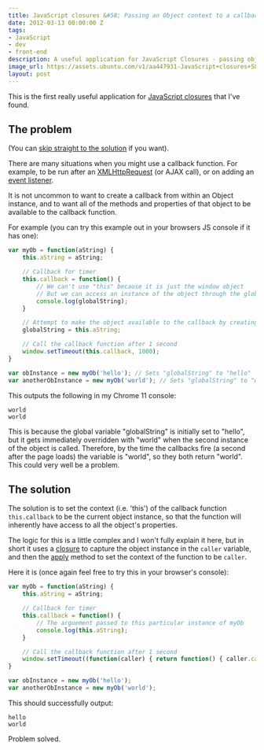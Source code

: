 ```yaml
---
title: JavaScript closures &#58; Passing an Object context to a callback function
date: 2012-03-13 00:00:00 Z
tags:
- JavaScript
- dev
- front-end
description: A useful application for JavaScript Closures - passing object context.
image_url: https://assets.ubuntu.com/v1/aa447931-JavaScript+closures+58+Passing+an+Object+context+to+a+callback+function.png?w=230&h=160&mode=fill&bg=0000
layout: post
---
```


This is the first really useful application for [JavaScript closures](https://developer.mozilla.org/en/JavaScript/Guide/Closures) that I've found.

## The problem

(You can [skip straight to the solution](#the-solution) if you want).

There are many situations when you might use a callback function. For example, to be run after an [XMLHttpRequest](https://developer.mozilla.org/en/XMLHttpRequest) (or AJAX call), or on adding an [event listener](https://developer.mozilla.org/en/DOM/element.addEventListener).

It is not uncommon to want to create a callback from within an Object instance, and to want all of the methods and properties of that object to be available to the callback function.

For example (you can try this example out in your browsers JS console if it has one):

``` javascript
var myOb = function(aString) {
	this.aString = aString;

	// Callback for timer
	this.callback = function() {
		// We can't use "this" because it is just the window object
		// But we can access an instance of the object through the global variable
		console.log(globalString);
	}

	// Attempt to make the object available to the callback by creating a global variable
	globalString = this.aString;

	// Call the callback function after 1 second
	window.setTimeout(this.callback, 1000);
}

var obInstance = new myOb('hello'); // Sets "globalString" to "hello"
var anotherObInstance = new myOb('world'); // Sets "globalString" to "world"
```

This outputs the following in my Chrome 11 console:

	world
	world

This is because the global variable "globalString" is initially set to "hello", but it gets immediately overridden with "world" when the second instance of the object is called. Therefore, by the time the callbacks fire (a second after the page loads) the variable is "world", so they both return "world". This could very well be a problem.

## The solution

The solution is to set the context (i.e. 'this') of the callback function `this.callback` to be the current object instance, so that the function will inherently have access to all the object's properties.

The logic for this is a little complex and I won't fully explain it here, but in short it uses a [closure](https://developer.mozilla.org/en/JavaScript/Guide/Closures) to capture the object instance in the `caller` variable, and then the [apply](https://developer.mozilla.org/en/JavaScript/Reference/Global_Objects/Function/apply) method to set the context of the function to be `caller`.

Here it is (once again feel free to try this in your browser's console):

``` javascript
var myOb = function(aString) {
	this.aString = aString;

	// Callback for timer
	this.callback = function() {
		// The arguement passed to this particular instance of myOb
		console.log(this.aString);
	}

	// Call the callback function after 1 second
	window.setTimeout((function(caller) { return function() { caller.callback.apply(caller, arguments); } })(this), 1000);
}

var obInstance = new myOb('hello');
var anotherObInstance = new myOb('world');
```

This should successfully output:

	hello
	world

Problem solved.